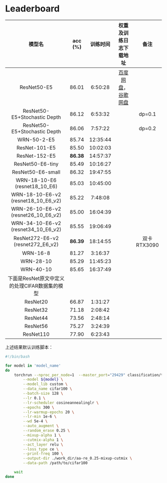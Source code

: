 # Leaderboard

|                    模型名                     |  acc (%)  | 训练时间 |                    权重及训练日志下载地址                    |    备注     |
| :-------------------------------------------: | :-------: | :------: | :----------------------------------------------------------: | :---------: |
|                  ResNet50-E5                  |   86.01   | 6:50:28  | [百度网盘](https://pan.baidu.com/s/1qwW-jEnL5SnKull2Pl35Zw?pwd=l2ok)，[谷歌网盘](https://drive.google.com/file/d/1DdFcILRpM9jJR7a584_MYsUtF-DfH8QQ/view?usp=drive_link) |             |
|         ResNet50-E5+Stochastic Depth          |   86.12   | 6:53:32  |                                                              |   dp=0.1    |
|         ResNet50-E5+Stochastic Depth          |   86.06   | 7:57:22  |                                                              |   dp=0.2    |
|                  WRN-50-2-E5                  |   85.74   | 12:35:44 |                                                              |             |
|                 ResNet-101-E5                 |   85.50   | 10:02:03 |                                                              |             |
|                 ResNet-152-E5                 | **86.38** | 14:57:37 |                                                              |             |
|               ResNet50-E6-tiny                |   85.49   | 10:16:27 |                                                              |             |
|               ResNet50-E6-small               |   86.32   | 19:47:55 |                                                              |             |
|         WRN-18-10-E6 (resnet18_10_E6)         |   85.03   | 10:45:00 |                                                              |             |
|      WRN-18-10-E6-v2 (resnet18_10_E6_v2)      |   85.22   | 7:48:08  |                                                              |             |
|      WRN-26-10-E6-v2 (resnet26_10_E6_v2)      |   85.00   | 16:04:39 |                                                              |             |
|      WRN-34-10-E6-v2 (resnet34_10_E6_v2)      |   85.55   | 19:06:49 |                                                              |             |
|       ResNet272-E6-v2 (resnet272_E6_v2)       | **86.39** | 18:14:55 |                                                              | 双卡RTX3090 |
|                   WRN-16-8                    |   81.27   | 3:16:37  |                                                              |             |
|                   WRN-28-10                   |   85.29   | 11:45:23 |                                                              |             |
|                   WRN-40-10                   |   85.65   | 16:37:49 |                                                              |             |
| 下面是ResNet原文中定义的处理CIFAR数据集的模型 |           |          |                                                              |             |
|                   ResNet20                    |   66.87   | 1:31:27  |                                                              |             |
|                   ResNet32                    |   71.18   | 2:08:42  |                                                              |             |
|                   ResNet44                    |   73.56   | 2:48:14  |                                                              |             |
|                   ResNet56                    |   75.27   | 3:24:39  |                                                              |             |
|                   ResNet110                   |   77.90   | 6:23:43  |                                                              |             |

上述结果默认训练脚本：

```bash
#!/bin/bash

for model in 'model_name'
do
    torchrun --nproc_per_node=1  --master_port="29429" classification/train.py \
        --model ${model} \
        --model_lib custom \
        --data_name cifar100 \
        --batch-size 128 \
        --lr 0.1 \
        --lr-scheduler cosineannealinglr \
        --epochs 300 \
        --lr-warmup-epochs 20 \
        --lr-min 1e-6 \
        --wd 5e-4 \
        --auto_augment \
        --random_erase 0.25 \
        --mixup-alpha 1 \
        --cutmix-alpha 1 \
        --act_layer relu \
        --loss_type ce \
        --print-freq 100 \
        --output-dir ./work_dir/aa-re_0.25-mixup-cutmix \
        --data-path /path/to/cifar100

    wait
done
```